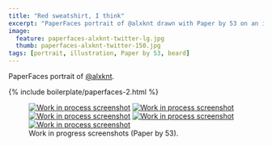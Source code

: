 ```yaml
---
title: "Red sweatshirt, I think"
excerpt: "PaperFaces portrait of @alxknt drawn with Paper by 53 on an iPad."
image: 
  feature: paperfaces-alxknt-twitter-lg.jpg
  thumb: paperfaces-alxknt-twitter-150.jpg
tags: [portrait, illustration, Paper by 53, beard]
---
```


PaperFaces portrait of [@alxknt](http://twitter.com/alxknt).

{% include boilerplate/paperfaces-2.html %}

<figure class="third">
	<a href="{{ site.url }}/assets/images/paperfaces-alxknt-process-1-lg.jpg"><img src="{{ site.url }}/assets/images/paperfaces-alxknt-process-1-750.jpg" alt="Work in process screenshot"></a>
	<a href="{{ site.url }}/assets/images/paperfaces-alxknt-process-2-lg.jpg"><img src="{{ site.url }}/assets/images/paperfaces-alxknt-process-2-600.jpg" alt="Work in process screenshot"></a>
	<a href="{{ site.url }}/assets/images/paperfaces-alxknt-process-3-lg.jpg"><img src="{{ site.url }}/assets/images/paperfaces-alxknt-process-3-600.jpg" alt="Work in process screenshot"></a>
	<a href="{{ site.url }}/assets/images/paperfaces-alxknt-process-4-lg.jpg"><img src="{{ site.url }}/assets/images/paperfaces-alxknt-process-4-600.jpg" alt="Work in process screenshot"></a>
	<a href="{{ site.url }}/assets/images/paperfaces-alxknt-process-5-lg.jpg"><img src="{{ site.url }}/assets/images/paperfaces-alxknt-process-5-600.jpg" alt="Work in process screenshot"></a>
	<figcaption>Work in progress screenshots (Paper by 53).</figcaption>
</figure>